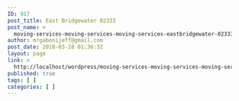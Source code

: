 ```yaml
---
ID: 917
post_title: East Bridgewater 02333
post_name: >
  moving-services-moving-services-moving-services-eastbridgewater-02333
author: mrgabonijeff@gmail.com
post_date: 2018-03-28 01:36:32
layout: page
link: >
  http://localhost/wordpress/moving-services-moving-services-moving-services-eastbridgewater-02333/
published: true
tags: [ ]
categories: [ ]
---
```

